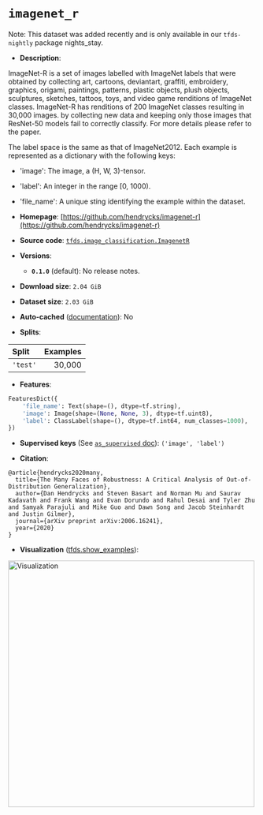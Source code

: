 <div itemscope itemtype="http://schema.org/Dataset">
  <div itemscope itemprop="includedInDataCatalog" itemtype="http://schema.org/DataCatalog">
    <meta itemprop="name" content="TensorFlow Datasets" />
  </div>

  <meta itemprop="name" content="imagenet_r" />
  <meta itemprop="description" content="ImageNet-R is a set of images labelled with ImageNet labels that were obtained&#10;by collecting art, cartoons, deviantart, graffiti, embroidery, graphics,&#10;origami, paintings, patterns, plastic objects, plush objects, sculptures,&#10;sketches, tattoos, toys, and video game renditions of ImageNet classes.&#10;ImageNet-R has renditions of 200 ImageNet classes resulting in 30,000 images.&#10;by collecting new data and keeping only those images that ResNet-50 models fail&#10;to correctly classify. For more details please refer to the paper.&#10;&#10;The label space is the same as that of ImageNet2012. Each example is&#10;represented as a dictionary with the following keys:&#10;&#10;* &#x27;image&#x27;: The image, a (H, W, 3)-tensor.&#10;* &#x27;label&#x27;: An integer in the range [0, 1000).&#10;* &#x27;file_name&#x27;: A unique sting identifying the example within the dataset.&#10;&#10;To use this dataset:&#10;&#10;```python&#10;import tensorflow_datasets as tfds&#10;&#10;ds = tfds.load(&#x27;imagenet_r&#x27;, split=&#x27;train&#x27;)&#10;for ex in ds.take(4):&#10;  print(ex)&#10;```&#10;&#10;See [the guide](https://www.tensorflow.org/datasets/overview) for more&#10;informations on [tensorflow_datasets](https://www.tensorflow.org/datasets).&#10;&#10;&lt;img src=&quot;https://storage.googleapis.com/tfds-data/visualization/fig/imagenet_r-0.1.0.png&quot; alt=&quot;Visualization&quot; width=&quot;500px&quot;&gt;&#10;&#10;" />
  <meta itemprop="url" content="https://www.tensorflow.org/datasets/catalog/imagenet_r" />
  <meta itemprop="sameAs" content="https://github.com/hendrycks/imagenet-r" />
  <meta itemprop="citation" content="@article{hendrycks2020many,&#10;  title={The Many Faces of Robustness: A Critical Analysis of Out-of-Distribution Generalization},&#10;  author={Dan Hendrycks and Steven Basart and Norman Mu and Saurav Kadavath and Frank Wang and Evan Dorundo and Rahul Desai and Tyler Zhu and Samyak Parajuli and Mike Guo and Dawn Song and Jacob Steinhardt and Justin Gilmer},&#10;  journal={arXiv preprint arXiv:2006.16241},&#10;  year={2020}&#10;}" />
</div>

# `imagenet_r`

Note: This dataset was added recently and is only available in our
`tfds-nightly` package
<span class="material-icons" title="Available only in the tfds-nightly package">nights_stay</span>.

*   **Description**:

ImageNet-R is a set of images labelled with ImageNet labels that were obtained
by collecting art, cartoons, deviantart, graffiti, embroidery, graphics,
origami, paintings, patterns, plastic objects, plush objects, sculptures,
sketches, tattoos, toys, and video game renditions of ImageNet classes.
ImageNet-R has renditions of 200 ImageNet classes resulting in 30,000 images. by
collecting new data and keeping only those images that ResNet-50 models fail to
correctly classify. For more details please refer to the paper.

The label space is the same as that of ImageNet2012. Each example is represented
as a dictionary with the following keys:

*   'image': The image, a (H, W, 3)-tensor.
*   'label': An integer in the range [0, 1000).
*   'file_name': A unique sting identifying the example within the dataset.

*   **Homepage**:
    [https://github.com/hendrycks/imagenet-r](https://github.com/hendrycks/imagenet-r)

*   **Source code**:
    [`tfds.image_classification.ImagenetR`](https://github.com/tensorflow/datasets/tree/master/tensorflow_datasets/image_classification/imagenet_r.py)

*   **Versions**:

    *   **`0.1.0`** (default): No release notes.

*   **Download size**: `2.04 GiB`

*   **Dataset size**: `2.03 GiB`

*   **Auto-cached**
    ([documentation](https://www.tensorflow.org/datasets/performances#auto-caching)):
    No

*   **Splits**:

Split    | Examples
:------- | -------:
`'test'` | 30,000

*   **Features**:

```python
FeaturesDict({
    'file_name': Text(shape=(), dtype=tf.string),
    'image': Image(shape=(None, None, 3), dtype=tf.uint8),
    'label': ClassLabel(shape=(), dtype=tf.int64, num_classes=1000),
})
```

*   **Supervised keys** (See
    [`as_supervised` doc](https://www.tensorflow.org/datasets/api_docs/python/tfds/load#args)):
    `('image', 'label')`

*   **Citation**:

```
@article{hendrycks2020many,
  title={The Many Faces of Robustness: A Critical Analysis of Out-of-Distribution Generalization},
  author={Dan Hendrycks and Steven Basart and Norman Mu and Saurav Kadavath and Frank Wang and Evan Dorundo and Rahul Desai and Tyler Zhu and Samyak Parajuli and Mike Guo and Dawn Song and Jacob Steinhardt and Justin Gilmer},
  journal={arXiv preprint arXiv:2006.16241},
  year={2020}
}
```

*   **Visualization**
    ([tfds.show_examples](https://www.tensorflow.org/datasets/api_docs/python/tfds/visualization/show_examples)):

<img src="https://storage.googleapis.com/tfds-data/visualization/fig/imagenet_r-0.1.0.png" alt="Visualization" width="500px">
